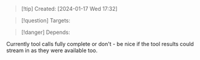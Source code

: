 
>[!tip] Created: [2024-01-17 Wed 17:32]

>[!question] Targets: 

>[!danger] Depends: 

Currently tool calls fully complete or don't - be nice if the tool results could stream in as they were available too.